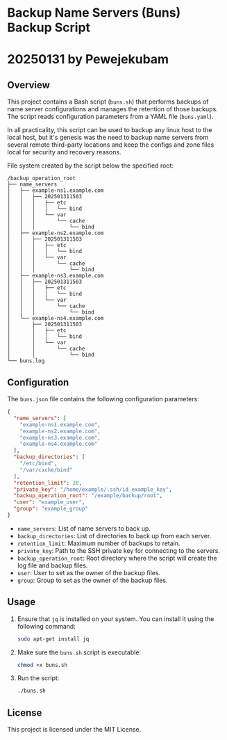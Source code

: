# Backup Name Servers (Buns) Backup Script
#
# 20250131 by Pewejekubam

## Overview

This project contains a Bash script (`buns.sh`) that performs backups of name server configurations and manages the retention of those backups. The script reads configuration parameters from a YAML file (`buns.yaml`).

In all practicality, this script can be used to backup any linux host to the local host, but it's genesis was the need to backup name servers from several remote third-party locations and keep the configs and zone files local for security and recovery reasons.

File system created by the script below the specified root:
```text
/backup_operation_root
├── name_servers
│   ├── example-ns1.example.com
│   │   ├── 202501311503
│   │   │   ├── etc
│   │   │   │   └── bind
│   │   │   └── var
│   │   │       └── cache
│   │   │           └── bind
│   ├── example-ns2.example.com
│   │   ├── 202501311503
│   │   │   ├── etc
│   │   │   │   └── bind
│   │   │   └── var
│   │   │       └── cache
│   │   │           └── bind
│   ├── example-ns3.example.com
│   │   ├── 202501311503
│   │   │   ├── etc
│   │   │   │   └── bind
│   │   │   └── var
│   │   │       └── cache
│   │   │           └── bind
│   └── example-ns4.example.com
│       ├── 202501311503
│       │   ├── etc
│       │   │   └── bind
│       │   └── var
│       │       └── cache
│       │           └── bind
└── buns.log
```

## Configuration

The `buns.json` file contains the following configuration parameters:

```json
{
  "name_servers": [
    "example-ns1.example.com",
    "example-ns2.example.com",
    "example-ns3.example.com",
    "example-ns4.example.com"
  ],
  "backup_directories": [
    "/etc/bind",
    "/var/cache/bind"
  ],
  "retention_limit": 20,
  "private_key": "/home/example/.ssh/id_example_key",
  "backup_operation_root": "/example/backup/root",
  "user": "example_user",
  "group": "example_group"
}
```

- `name_servers`: List of name servers to back up.
- `backup_directories`: List of directories to back up from each server.
- `retention_limit`: Maximum number of backups to retain.
- `private_key`: Path to the SSH private key for connecting to the servers.
- `backup_operation_root`: Root directory where the script will create the log file and backup files.
- `user`: User to set as the owner of the backup files.
- `group`: Group to set as the owner of the backup files.

## Usage

1. Ensure that `jq` is installed on your system. You can install it using the following command:
    ```bash
    sudo apt-get install jq
    ```

2. Make sure the `buns.sh` script is executable:
    ```bash
    chmod +x buns.sh
    ```

3. Run the script:
    ```bash
    ./buns.sh
    ```


## License

This project is licensed under the MIT License.